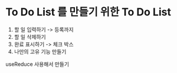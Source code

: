 # To Do List 를 만들기 위한 To Do List
1. 할 일 입력하기 -> 등록까지
2. 할 일 삭제하기
3. 완료 표시하기 -> 체크 박스
4. 나만의 고유 기능 만들기

useReduce 사용해서 만들기
